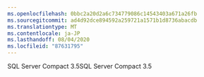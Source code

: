 ```yaml
---
ms.openlocfilehash: 0bbc2a20d2a6c734779086c14543403a671a26fb
ms.sourcegitcommit: ad4d92dce894592a259721a1571b1d8736abacdb
ms.translationtype: MT
ms.contentlocale: ja-JP
ms.lasthandoff: 08/04/2020
ms.locfileid: "87631795"
---
```

<span data-ttu-id="77f73-101">SQL Server Compact 3.5</span><span class="sxs-lookup"><span data-stu-id="77f73-101">SQL Server Compact 3.5</span></span>
